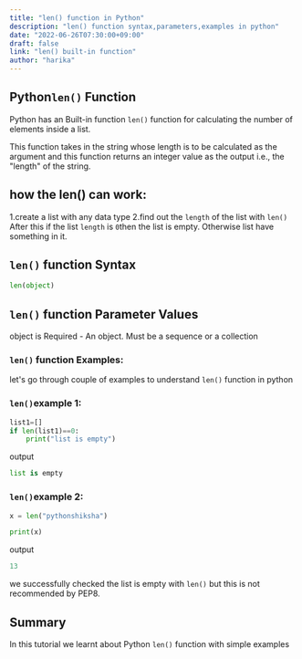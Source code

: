 ```yaml
---
title: "len() function in Python"
description: "len() function syntax,parameters,examples in python"
date: "2022-06-26T07:30:00+09:00"
draft: false
link: "len() built-in function"
author: "harika"
---
```


## Python`len()` Function

Python has an Built-in function `len()` function for calculating the number of elements inside a list.

This function takes in the string whose length is to be calculated as the argument and this function returns an integer value as the output i.e., the "length" of the string.

## how the len() can work:

1.create a list with any data type
2.find out the `length` of the list with `len()`
 After this if the list `length`  is `0`then the list is empty.
Otherwise list have something in it.

## `len()` function Syntax
```python
len(object)
```
## `len()` function Parameter Values

object is Required - An object. 
Must be a sequence or a collection

### `len()` function Examples:

let's go through couple of examples to understand `len()` function in python

### `len()`example 1:
```python
list1=[]
if len(list1)==0:
    print("list is empty")

```
output

```python
list is empty
```
### `len()`example 2:
```python
x = len("pythonshiksha")

print(x)
```
output
```python
13
```

we successfully checked the list is empty with `len()` but this is not recommended by PEP8.

## Summary
In this tutorial we learnt about Python `len()` function with simple examples